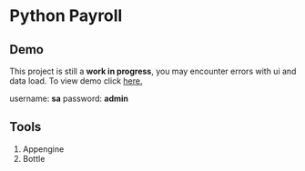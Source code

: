 Python Payroll
==============

## Demo

This project is still a **work in progress**,
you may encounter errors with ui and data load.
To view demo click [here.](http://pypayroll.appspot.com/)

username: **sa**
password: **admin**

## Tools

1. Appengine
2. Bottle